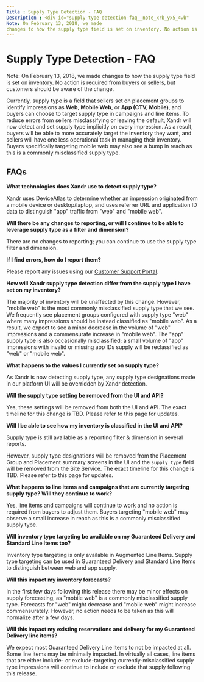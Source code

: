 ```yaml
---
Title : Supply Type Detection - FAQ
Description : <div id="supply-type-detection-faq__note_xrb_yx5_4wb"
Note: On February 13, 2018, we made
changes to how the supply type field is set on inventory. No action is
---
```



# Supply Type Detection - FAQ





<div id="supply-type-detection-faq__note_xrb_yx5_4wb"


Note: On February 13, 2018, we made
changes to how the supply type field is set on inventory. No action is
required from buyers or sellers, but customers should be aware of the
change.





Currently, supply type is a field that sellers set on placement groups
to identify impressions as **Web**, **Mobile Web**, or **App (CTV,
Mobile)**, and buyers can choose to target supply type in campaigns and
line items. To reduce errors from sellers misclassifying or leaving the
default, Xandr will now detect and set supply type implicitly on every
impression. As a result, buyers will be able to more accurately target
the inventory they want, and sellers will have one less operational task
in managing their inventory. Buyers specifically targeting mobile web
may also see a bump in reach as this is a commonly misclassified supply
type.

<div id="supply-type-detection-faq__section_s3t_1y5_4wb"
>

## FAQs

**What technologies does Xandr use to detect supply type?**

Xandr uses DeviceAtlas to determine whether an impression originated
from a mobile device or desktop/laptop, and uses referrer URL and
application ID data to distinguish "app" traffic from "web" and "mobile
web".

**Will there be any changes to reporting, or will I continue to be able
to leverage supply type as a filter and dimension?**

There are no changes to reporting; you can continue to use the supply
type filter and dimension.

**If I find errors, how do I report them?**

Please report any issues using our
<a href="https://help.xandr.com/" class="xref" target="_blank">Customer
Support Portal</a>.

**How will Xandr supply type detection differ from the supply type I
have set on my inventory?**

The majority of inventory will be unaffected by this change. However,
"mobile web" is the most commonly misclassified supply type that we see.
We frequently see placement groups configured with supply type "web"
where many impressions should be instead classified as "mobile web". As
a result, we expect to see a minor decrease in the volume of "web"
impressions and a commensurate increase in "mobile web". The "app"
supply type is also occasionally misclassified; a small volume of "app"
impressions with invalid or missing app IDs supply will be reclassified
as "web" or "mobile web".

**What happens to the values I currently set on supply type?**

As Xandr is now detecting supply type, any supply type designations made
in our platform UI will be overridden by Xandr detection.

**Will the supply type setting be removed from the UI and API?**

Yes, these settings will be removed from both the UI and API. The exact
timeline for this change is TBD. Please refer to this page for updates.

**Will I be able to see how my inventory is classified in the UI and
API?**

Supply type is still available as a reporting filter & dimension in
several reports.

However, supply type designations will be removed from the Placement
Group and Placement summary screens in the UI and the `supply_type`
field will be removed from the Site Service. The exact timeline for this
change is TBD. Please refer to this page for updates.

**What happens to line items and campaigns that are currently targeting
supply type? Will they continue to work?**

Yes, line items and campaigns will continue to work and no action is
required from buyers to adjust them. Buyers targeting "mobile web" may
observe a small increase in reach as this is a commonly misclassified
supply type.

**Will inventory type targeting be available on my Guaranteed Delivery
and Standard Line Items too?**

Inventory type targeting is only available in Augmented Line Items.
Supply type targeting can be used in Guaranteed Delivery and Standard
Line Items to distinguish between web and app supply.

**Will this impact my inventory forecasts?**

In the first few days following this release there may be minor effects
on supply forecasting, as "mobile web" is a commonly misclassified
supply type. Forecasts for "web" might decrease and "mobile web" might
increase commensurately. However, no action needs to be taken as this
will normalize after a few days.

**Will this impact my existing reservations and delivery for my
Guaranteed Delivery line items?**

We expect most Guaranteed Delivery Line Items to not be impacted at all.
Some line items may be minimally impacted. In virtually all cases, line
items that are either include- or exclude-targeting
currently-misclassified supply type impressions will continue to include
or exclude that supply following this release.






